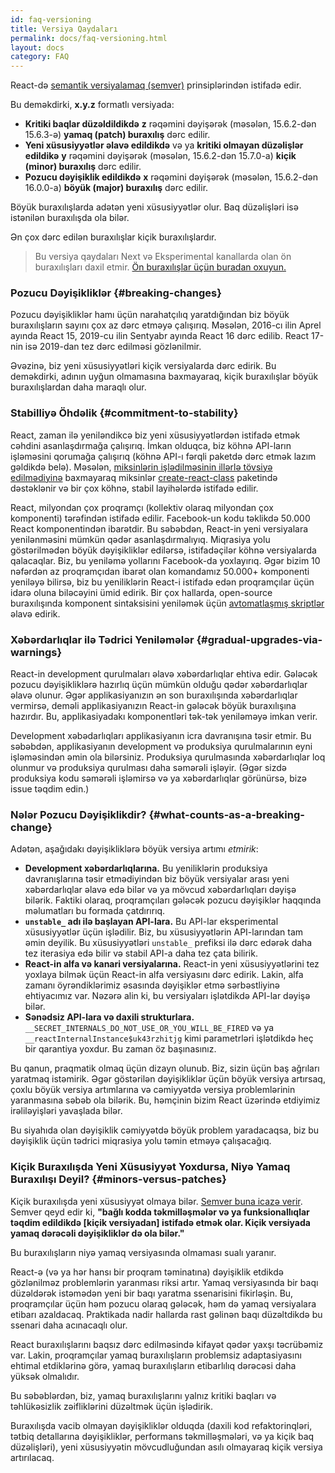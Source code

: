 ```yaml
---
id: faq-versioning
title: Versiya Qaydaları
permalink: docs/faq-versioning.html
layout: docs
category: FAQ
---
```


React-də [semantik versiyalamaq (semver)](https://semver.org/) prinsiplərindən istifadə edir.

Bu deməkdirki, **x.y.z** formatlı versiyada:

* **Kritiki baqlar düzəldildikdə** **z** rəqəmini dəyişərək (məsələn, 15.6.2-dən 15.6.3-ə) **yamaq (patch) buraxılış** dərc edilir.
* **Yeni xüsusiyyətlər əlavə edildikdə** və ya **kritiki olmayan düzəlişlər edildikə** **y** rəqəmini dəyişərək (məsələn, 15.6.2-dən 15.7.0-a) **kiçik (minor) buraxılış** dərc edilir.
* **Pozucu dəyişiklik edildikdə** **x** rəqəmini dəyişərək (məsələn, 15.6.2-dən 16.0.0-a) **böyük (major) buraxılış** dərc edilir.

Böyük buraxılışlarda adətən yeni xüsusiyyətlər olur. Baq düzəlişləri isə istənilən buraxılışda ola bilər.

Ən çox dərc edilən buraxılışlar kiçik buraxılışlardır.

> Bu versiya qaydaları Next və Eksperimental kanallarda olan ön buraxılışları daxil etmir. [Ön buraxılışlar üçün buradan oxuyun.](/docs/release-channels.html)

### Pozucu Dəyişikliklər {#breaking-changes}

Pozucu dəyişikliklər hamı üçün narahatçılıq yaratdığından biz böyük buraxılışların sayını çox az dərc etməyə çalışırıq. Məsələn, 2016-cı ilin Aprel ayında React 15, 2019-cu ilin Sentyabr ayında React 16 dərc edilib. React 17-nin isə 2019-dan tez dərc edilməsi gözlənilmir.

Əvəzinə, biz yeni xüsusiyyətləri kiçik versiyalarda dərc edirik. Bu deməkdirki, adının uyğun olmamasına baxmayaraq, kiçik buraxılışlar böyük buraxılışlardan daha maraqlı olur.

### Stabilliyə Öhdəlik {#commitment-to-stability}

React, zaman ilə yeniləndikcə biz yeni xüsusiyyətlərdən istifadə etmək cəhdini asanlaşdırmağa çalışırıq. İmkan olduqca, biz köhnə API-ların işləməsini qorumağa çalışırıq (köhnə API-ı fərqli paketdə dərc etmək lazım gəldikdə belə). Məsələn, [miksinlərin işlədilməsinin illərlə tövsiyə edilmədiyinə](/blog/2016/07/13/mixins-considered-harmful.html) baxmayaraq miksinlər [create-react-class](/docs/react-without-es6.html#mixins) paketində dəstəklənir və bir çox köhnə, stabil layihələrdə istifadə edilir.

React, milyondan çox proqramçı (kollektiv olaraq milyondan çox komponenti) tərəfindən istifadə edilir. Facebook-un kodu təklikdə 50.000 React komponentindən ibarətdir. Bu səbəbdən, React-in yeni versiyalara yenilənməsini mümkün qədər asanlaşdırmalıyıq. Miqrasiya yolu göstərilmədən böyük dəyişikliklər edilərsə, istifadəçilər köhnə versiyalarda qalacaqlar. Biz, bu yeniləmə yollarını Facebook-da yoxlayırıq. Əgər bizim 10 nəfərdən az proqramçıdan ibarət olan komandamız 50.000+ komponenti yeniləyə bilirsə, biz bu yeniliklərin React-i istifadə edən proqramçılar üçün idarə oluna biləcəyini ümid edirik. Bir çox hallarda, open-source buraxılışında komponent sintaksisini yeniləmək üçün [avtomatlaşmış skriptlər](https://github.com/reactjs/react-codemod) əlavə edirik.

### Xəbərdarlıqlar ilə Tədrici Yeniləmələr {#gradual-upgrades-via-warnings}

React-in development qurulmaları əlavə xəbərdarlıqlar ehtiva edir. Gələcək pozucu dəyişikliklərə hazırlıq üçün mümkün olduğu qədər xəbərdarlıqlar əlavə olunur. Əgər applikasiyanızın ən son buraxılışında xəbərdarlıqlar vermirsə, deməli applikasiyanızın React-in gələcək böyük buraxılışına hazırdır. Bu, applikasiyadakı komponentləri tək-tək yeniləməyə imkan verir.

Development xəbədarlıqları applikasiyanın icra davranışına təsir etmir. Bu səbəbdən, applikasiyanın development və produksiya qurulmalarının eyni işləməsindən əmin ola bilərsiniz. Produksiya qurulmasında xəbərdarlıqlar loq olunmur və produksiya qurulması daha səmərəli işləyir. (Əgər sizdə produksiya kodu səmərəli işləmirsə və ya xəbərdarlıqlar görünürsə, bizə issue təqdim edin.)

### Nələr Pozucu Dəyişiklikdir? {#what-counts-as-a-breaking-change}

Adətən, aşağıdakı dəyişikliklərə böyük versiya artımı *etmirik*:

* **Development xəbərdarlıqlarına.** Bu yeniliklərin produksiya davranışlarına təsir etmədiyindən biz böyük versiyalar arası yeni xəbərdarlıqlar əlavə edə bilər və ya mövcud xəbərdarlıqları dəyişə bilərik. Faktiki olaraq, proqramçıları gələcək pozucu dəyişiklər haqqında məlumatları bu formada çatdırırıq.
* **`unstable_` adı ilə başlayan API-lara.** Bu API-lar eksperimental xüsusiyyətlər üçün işlədilir. Biz, bu xüsusiyyətlərin API-larından tam əmin deyilik. Bu xüsusiyyətləri `unstable_` prefiksi ilə dərc edərək daha tez iterasiya edə bilir və stabil API-a daha tez çata bilirik.
* **React-in alfa və kanari versiyalarına.** React-in yeni xüsusiyyətlərini tez yoxlaya bilmək üçün React-in alfa versiyasını dərc edirik. Lakin, alfa zamanı öyrəndiklərimiz əsasında dəyişiklər etmə sərbəstliyinə ehtiyacımız var. Nəzərə alin ki, bu versiyaları işlətdikdə API-lar dəyişə bilər.
* **Sənədsiz API-lara və daxili strukturlara.** `__SECRET_INTERNALS_DO_NOT_USE_OR_YOU_WILL_BE_FIRED` və ya `__reactInternalInstance$uk43rzhitjg` kimi parametrləri işlətdikdə heç bir qarantiya yoxdur. Bu zaman öz başınasınız.

Bu qanun, praqmatik olmaq üçün dizayn olunub. Biz, sizin üçün baş ağrıları yaratmaq istəmirik. Əgər göstərilən dəyişikliklər üçün böyük versiya artırsaq, çoxlu böyük versiya artımlarına və cəmiyyətdə versiya problemlərinin yaranmasına səbəb ola bilərik. Bu, həmçinin bizim React üzərində etdiyimiz irəliləyişləri yavaşlada bilər.

Bu siyahıda olan dəyişiklik cəmiyyətdə böyük problem yaradacaqsa, biz bu dəyişiklik üçün tədrici miqrasiya yolu təmin etməyə çalışacağıq.

### Kiçik Buraxılışda Yeni Xüsusiyyət Yoxdursa, Niyə Yamaq Buraxılışı Deyil? {#minors-versus-patches}

Kiçik buraxılışda yeni xüsusiyyət olmaya bilər. [Semver buna icazə verir](https://semver.org/#spec-item-7). Semver qeyd edir ki, **"bağlı kodda təkmilləşmələr və ya funksionallıqlar təqdim edildikdə [kiçik versiyadan] istifadə etmək olar. Kiçik versiyada yamaq dərəcəli dəyişikliklər də ola bilər."**

Bu buraxılışların niyə yamaq versiyasında olmaması sualı yaranır.

React-ə (və ya hər hansı bir proqram təminatına) dəyişiklik etdikdə gözlənilməz problemlərin yaranması riksi artır. Yamaq versiyasında bir baqı düzəldərək istəmədən yeni bir baqı yaratma ssenarisini fikirləşin. Bu, proqramçılar üçün həm pozucu olaraq gələcək, həm də yamaq versiyalara etibarı azaldacaq. Praktikada nadir hallarda rast gəlinən baqı düzəltdikdə bu ssenari daha acınacaqlı olur.

React buraxılışlarını baqsız dərc edilməsində kifayət qədər yaxşı təcrübəmiz var. Lakin, proqramçılar yamaq buraxılışların problemsiz adaptasiyasını ehtimal etdiklərinə görə, yamaq buraxılışların etibarlılıq dərəcəsi daha yüksək olmalıdır.

Bu səbəblərdən, biz, yamaq buraxılışlarını yalnız kritiki baqları və təhlükəsizlik zəifliklərini düzəltmək üçün işlədirik.

Buraxılışda vacib olmayan dəyişikliklər olduqda (daxili kod refaktorinqləri, tətbiq detallarına dəyişikliklər, performans təkmilləşmələri, və ya kiçik baq düzəlişləri), yeni xüsusiyyətin mövcudluğundan asılı olmayaraq kiçik versiya artırılacaq.
